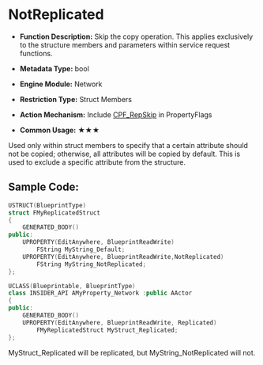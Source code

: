 # NotReplicated

- **Function Description:** Skip the copy operation. This applies exclusively to the structure members and parameters within service request functions.

- **Metadata Type:** bool
- **Engine Module:** Network
- **Restriction Type:** Struct Members
- **Action Mechanism:** Include [CPF_RepSkip](../../../Flags/EPropertyFlags/CPF_RepSkip.md) in PropertyFlags
- **Common Usage:** ★★★

Used only within struct members to specify that a certain attribute should not be copied; otherwise, all attributes will be copied by default. This is used to exclude a specific attribute from the structure.

## Sample Code:

```cpp
USTRUCT(BlueprintType)
struct FMyReplicatedStruct
{
	GENERATED_BODY()
public:
	UPROPERTY(EditAnywhere, BlueprintReadWrite)
		FString MyString_Default;
	UPROPERTY(EditAnywhere, BlueprintReadWrite,NotReplicated)
		FString MyString_NotReplicated;
};

UCLASS(Blueprintable, BlueprintType)
class INSIDER_API AMyProperty_Network :public AActor
{
public:
	GENERATED_BODY()
	UPROPERTY(EditAnywhere, BlueprintReadWrite, Replicated)
		FMyReplicatedStruct MyStruct_Replicated;
};
```

MyStruct_Replicated will be replicated, but MyString_NotReplicated will not.